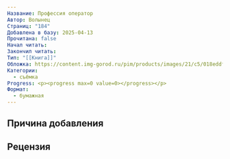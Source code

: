 ```yaml
---
Название: Профессия оператор
Автор: Волынец
Страниц: "184"
Добавлена в базу: 2025-04-13
Прочитана: false
Начал читать: 
Закончил читать: 
Тип: "[[Книга]]"
Обложка: https://content.img-gorod.ru/pim/products/images/21/c5/018eddfa-bb66-766b-ad32-c745c12d21c5.jpg?width=0&height=2400&fit=bounds
Категории:
  - съёмка
Progress: <p><progress max=0 value=0></progress></p>
Формат:
  - бумажная
---
```

## Причина добавления


## Рецензия

